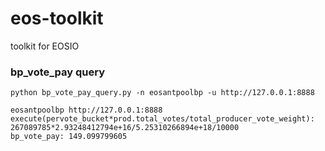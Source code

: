 # eos-toolkit
toolkit for EOSIO

### bp_vote_pay query
```
python bp_vote_pay_query.py -n eosantpoolbp -u http://127.0.0.1:8888
```
```
eosantpoolbp http://127.0.0.1:8888
execute(pervote_bucket*prod.total_votes/total_producer_vote_weight): 267089785*2.93248412794e+16/5.25310266894e+18/10000
bp_vote_pay: 149.099799605
```
